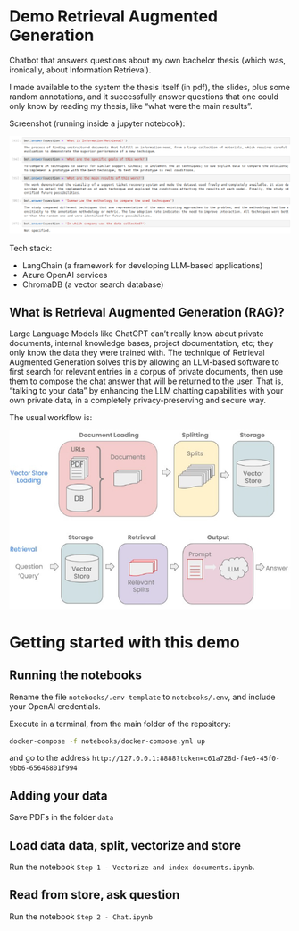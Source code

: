 # Demo Retrieval Augmented Generation

Chatbot that answers questions about my own bachelor thesis (which was, ironically, about Information Retrieval).

I made available to the system the thesis itself (in pdf), the slides, plus some random annotations, and it successfully answer questions that one could only know by reading my thesis, like “what were the main results”. 

Screenshot (running inside a jupyter notebook):

![image-20230723135906942](images/image-20230723135906942.png)

Tech stack:

* LangChain (a framework for developing LLM-based applications)
* Azure OpenAI services 
* ChromaDB (a vector search database)

## What is Retrieval Augmented Generation (RAG)?

Large Language Models like ChatGPT can’t really know about private documents, internal knowledge bases, project documentation, etc; they only know the data they were trained with.
The technique of Retrieval Augmented Generation solves this by allowing an LLM-based software to first search for relevant entries in a corpus of private documents, then use them to compose the chat answer that will be returned to the user.
That is, “talking to your data” by enhancing the LLM chatting capabilities with your own private data, in a completely privacy-preserving and secure way.

The usual workflow is:

![image-20230723135924955](images/image-20230723135924955.png)

# Getting started with this demo

## Running the notebooks

Rename the file `notebooks/.env-template` to `notebooks/.env`, and include your OpenAI credentials.

Execute in a terminal, from the main folder of the repository:

```bash
docker-compose -f notebooks/docker-compose.yml up
```

and go to the address `http://127.0.0.1:8888?token=c61a728d-f4e6-45f0-9bb6-65646801f994`

## Adding your data

Save PDFs in the folder `data`

## Load data data, split, vectorize and store

Run the notebook `Step 1 - Vectorize and index documents.ipynb`.

## Read from store, ask question

Run the notebook `Step 2 - Chat.ipynb`
